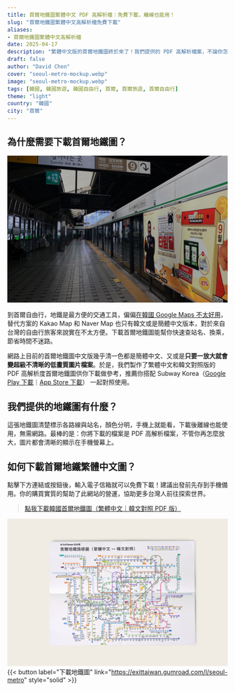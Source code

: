 ```yaml
---
title: 首爾地鐵圖繁體中文 PDF 高解析檔｜免費下載，離線也能用！
slug: "首爾地鐵圖繁體中文高解析檔免費下載"
aliases:
- 首爾地鐵圖繁體中文高解析檔
date: 2025-04-17
description: "繁體中文版的首爾地鐵圖終於來了！我們提供的 PDF 高解析檔案，不論你怎麼放大，所有資訊都依然保持超清晰！"
draft: false
author: "David Chen"
cover: "seoul-metro-mockup.webp"
image: "seoul-metro-mockup.webp"
tags: [韓國, 韓國旅遊, 韓國自由行, 首爾, 首爾旅遊, 首爾自由行]
theme: "light"
country: "韓國"
city: "首爾"
---
```


## 為什麼需要下載首爾地鐵圖？

![](seoul-metro.webp)

到首爾自由行，地鐵是最方便的交通工具，偏偏[在韓國 Google Maps 不太好用](/posts/%E7%82%BA%E4%BB%80%E9%BA%BC-google-maps-%E5%9C%A8%E9%9F%93%E5%9C%8B%E4%B8%8D%E8%A1%8C%E7%94%A8%E6%9C%89%E4%BB%80%E9%BA%BC%E6%9B%BF%E4%BB%A3%E6%96%B9%E6%A1%88/)，替代方案的 Kakao Map 和 Naver Map 也只有韓文或是簡體中文版本，對於來自台灣的自由行旅客來說實在不太方便。下載首爾地鐵圖能幫你快速查站名、換乘，節省時間不迷路。

網路上目前的首爾地鐵圖中文版幾乎清一色都是簡體中文、又或是**只要一放大就會變超級不清晰的低畫質圖片檔案**。於是，我們製作了繁體中文和韓文對照版的 PDF 高解析度首爾地鐵圖供你下載做參考，推薦你搭配 Subway Korea（[Google Play 下載](https://play.google.com/store/apps/details?id=com.imagedrome.jihachul&hl=en-US)｜[App Store 下載](https://apps.apple.com/us/app/subway-korea/id325924444)） 一起對照使用。

## 我們提供的地鐵圖有什麼？

這張地鐵圖清楚標示各路線與站名，顏色分明，手機上就能看，下載後離線也能使用，無需網路。最棒的是：你將下載的檔案是 PDF 高解析檔案，不管你再怎麼放大，圖片都會清晰的顯示在手機螢幕上。

## 如何下載首爾地鐵繁體中文圖？

 點擊下方連結或按鈕後，輸入電子信箱就可以免費下載！建議出發前先存到手機備用。你的購買實質的幫助了此網站的營運，協助更多台灣人前往探索世界。

> [點我下載韓國首爾地鐵圖（繁體中文｜韓文對照 PDF 版）](https://exittaiwan.gumroad.com/l/seoul-metro)

![](seoul-metro-mockup.webp)
{{< button label="下載地鐵圖" link="https://exittaiwan.gumroad.com/l/seoul-metro" style="solid" >}}